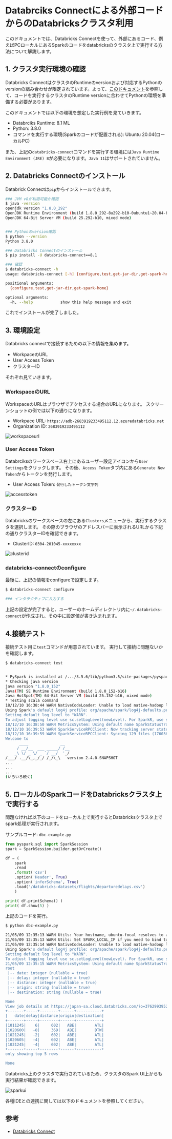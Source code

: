 # Databrciks Connectによる外部コードからのDatabricksクラスタ利用

このドキュメントでは、Databricks Connectを使って、外部にあるコード、例えばPCローカルにあるSparkのコードをdatabricksのクラスタ上で実行する方法について解説します。

## 1. クラスタ実行環境の確認

Databricks ConnectはクラスタのRuntimeのversionおよび対応するPythonのversionの組み合わせが限定されています。よって、[このドキュメント](https://docs.microsoft.com/ja-jp/azure/databricks/dev-tools/databricks-connect#requirements)を参照して、コードを実行するクラスタのRuntime versionに合わせてPythonの環境を準備する必要があります。

このドキュメントでは以下の環境を想定した実行例を見ていきます。

* Databrciks Runtime: 8.1 ML
* Python: 3.8.0
* コマンドを実行する環境(Sparkのコードが配置される): Ubuntu 20.04(ローカルPC)

また、上記の`databricks-connect`コマンドを実行する環境には`Java Runtime Environment (JRE) 8`が必要になります。`Java 11`はサポートされていません。


## 2. Databricks Connectのインストール

Databrick Connectは`pip`からインストールできます。

```bash
### JVM v8が利用可能か確認
$ java -version
openjdk version "1.8.0_292"
OpenJDK Runtime Environment (build 1.8.0_292-8u292-b10-0ubuntu1~20.04-b10)
OpenJDK 64-Bit Server VM (build 25.292-b10, mixed mode)


### Pythonのversion確認
$ python --version
Python 3.8.0

### Databricks Connectのインストール
$ pip install -U databricks-connect==8.1

### 確認
$ databricks-connect -h
usage: databricks-connect [-h] {configure,test,get-jar-dir,get-spark-home}

positional arguments:
  {configure,test,get-jar-dir,get-spark-home}

optional arguments:
  -h, --help            show this help message and exit
```

これでインストールが完了しました。

## 3. 環境設定

Databricks connectで接続するための以下の情報を集めます。

* WorkpaceのURL
* User Access Token
* クラスターID

それぞれ見ていきます。

### WorkspaceのURL

WorkspaceのURLはブラウザでアクセスする場合のURLになります。
スクリーンショットの例では以下の通りになります。

* Workpace URL: `https://adb-2683919233495112.12.azuredatabricks.net`
* Organization ID: `2683919233495112`

![workspaceurl](workspaceurl.png)

### User Access Token

Databrciksのワークスペース右上にあるユーザー設定アイコンから`User Settings`をクリックします。
その後、`Access Token`タブ内にある`Generate New Token`からトークンを発行します。

* User Access Token: `発行したトークン文字列`

![accesstoken](accesstoken.png)

### クラスターID

Databricksのワークスペースの左にある`Clusters`メニューから、実行するクラスタを選択します。
その際のブラウザのアドレスバーに表示されるURLから下記の通りクラスターIDを確認できます。

* ClusterID: `0304-201045-xxxxxxxx`

![clusterid](cluster-id-aws.png)


### databricks-connectのconfigure

最後に、上記の情報をconfigureで設定します。

```bash
$ databricks-connect configure

### インタラクティブに入力する
```

上記の設定が完了すると、ユーザーのホームディレクトリ内に`~/.databricks-connect`が作成され、その中に設定値が書き込まれます。


## 4.接続テスト

接続テスト用に`test`コマンドが用意されています。
実行して接続に問題ないかを確認します。

```bash
$ databricks-connect test


* PySpark is installed at /.../3.5.6/lib/python3.5/site-packages/pyspark
* Checking java version
java version "1.8.0_152"
Java(TM) SE Runtime Environment (build 1.8.0_152-b16)
Java HotSpot(TM) 64-Bit Server VM (build 25.152-b16, mixed mode)
* Testing scala command
18/12/10 16:38:44 WARN NativeCodeLoader: Unable to load native-hadoop library for your platform... using builtin-java classes where applicable
Using Spark's default log4j profile: org/apache/spark/log4j-defaults.properties
Setting default log level to "WARN".
To adjust logging level use sc.setLogLevel(newLevel). For SparkR, use setLogLevel(newLevel).
18/12/10 16:38:50 WARN MetricsSystem: Using default name SparkStatusTracker for source because neither spark.metrics.namespace nor spark.app.id is set.
18/12/10 16:39:53 WARN SparkServiceRPCClient: Now tracking server state for 5abb7c7e-df8e-4290-947c-c9a38601024e, invalidating prev state
18/12/10 16:39:59 WARN SparkServiceRPCClient: Syncing 129 files (176036 bytes) took 3003 ms
Welcome to
      ____              __
     / __/__  ___ _____/ /__
    _\ \/ _ \/ _ `/ __/  '_/
/___/ .__/\_,_/_/ /_/\_\   version 2.4.0-SNAPSHOT
...
...
...
(いろいろ続く)
```

## 5. ローカルのSparkコードをDatabricksクラスタ上で実行する

問題なければ以下のコードをローカル上で実行するとDatabricksクラスタ上でspark処理が実行されます。

サンプルコード: `dbc-example.py`
```python
from pyspark.sql import SparkSession
spark = SparkSession.builder.getOrCreate()

df = (
    spark
    .read
    .format('csv')
    .option('Header', True)
    .option('inferSchema', True)
    .load('/databricks-datasets/flights/departuredelays.csv')
    )

print( df.printSchema() )
print( df.show(5) )
```

上記のコードを実行。

```bash
$ python dbc-example.py 

21/05/09 12:35:13 WARN Utils: Your hostname, ubuntu-focal resolves to a loopback address: 127.0.1.1; using 10.0.2.15 instead (on interface enp0s3)
21/05/09 12:35:13 WARN Utils: Set SPARK_LOCAL_IP if you need to bind to another address
21/05/09 12:35:14 WARN NativeCodeLoader: Unable to load native-hadoop library for your platform... using builtin-java classes where applicable
Using Spark's default log4j profile: org/apache/spark/log4j-defaults.properties
Setting default log level to "WARN".
To adjust logging level use sc.setLogLevel(newLevel). For SparkR, use setLogLevel(newLevel).
21/05/09 12:35:15 WARN MetricsSystem: Using default name SparkStatusTracker for source because neither spark.metrics.namespace nor spark.app.id is set.
root
 |-- date: integer (nullable = true)
 |-- delay: integer (nullable = true)
 |-- distance: integer (nullable = true)
 |-- origin: string (nullable = true)
 |-- destination: string (nullable = true)

None
View job details at https://japan-sa.cloud.databricks.com/?o=3762993952398646#/setting/clusters/0430-081806-waled253/sparkUi
+-------+-----+--------+------+-----------+
|   date|delay|distance|origin|destination|
+-------+-----+--------+------+-----------+
|1011245|    6|     602|   ABE|        ATL|
|1020600|   -8|     369|   ABE|        DTW|
|1021245|   -2|     602|   ABE|        ATL|
|1020605|   -4|     602|   ABE|        ATL|
|1031245|   -4|     602|   ABE|        ATL|
+-------+-----+--------+------+-----------+
only showing top 5 rows

None
```

Databricks上のクラスタで実行されているため、クラスタのSpark UI上からも実行結果が確認できます。


![sparkui](sparkui.png)

各種IDEとの連携に関しては以下のドキュメントを参照してください。


## 参考

* [Databricks Connect](https://docs.microsoft.com/ja-jp/azure/databricks/dev-tools/databricks-connect)
